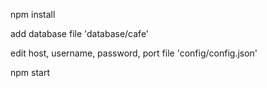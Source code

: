 npm install

add database file 'database/cafe'

edit host, username, password, port  file 'config/config.json'

npm start
